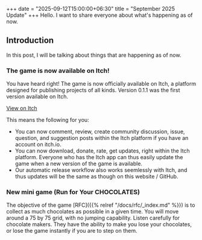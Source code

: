 +++
date = "2025-09-12T15:00:00+06:30"
title = "September  2025 Update"
+++
Hello. I want to share everyone about what's happening as of now.
<!--more-->

## Introduction
In this post, I will be talking about things that are happening as of now.

### The game is now available on Itch!
You have heard right! The game is now officially available on Itch, a platform designed for publishing projects of all kinds. Version 0.1.1 was the first version available on Itch.

[View on Itch](https://harrymkt.itch.io/mgh)

This means the following for you:
- You can now comment, review, create community discussion, issue, question, and suggestion posts within the Itch platform if you have an account on itch.io.
- You can now download, donate, rate, get updates, right within the Itch platform. Everyone who has the Itch app can thus easily update the game when a new version of the game is available.
- Our automatic release workflow also works seemlessly with Itch, and thus updates will be the same as though on this website / GitHub.

### New mini game (Run for Your CHOCOLATES)
The objective of the game [RFC]({{% relref "/docs/rfc/_index.md" %}}) is to collect as much chocolates as possible in a given time. You will move around a 75 by 75 grid, with no jumping capability. Listen carefully for chocolate makers. They have the ability to make you lose your chocolates, or lose the game instantly if you are to step on them.